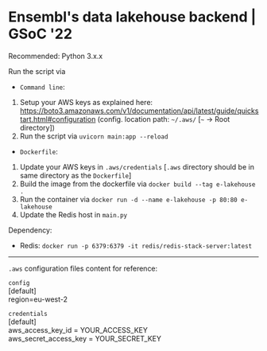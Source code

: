 # Ensembl's data lakehouse backend | GSoC '22

Recommended: Python 3.x.x

Run the script via  
- `Command line`:
1. Setup your AWS keys as explained here: https://boto3.amazonaws.com/v1/documentation/api/latest/guide/quickstart.html#configuration (config. location path: `~/.aws/` [`~` -> Root directory])
2. Run the script via `uvicorn main:app --reload`
- `Dockerfile`:
1. Update your AWS keys in `.aws/credentials` [`.aws` directory should be in same directory as the `Dockerfile`]
2. Build the image from the dockerfile via `docker build --tag e-lakehouse .`
3. Run the container via `docker run -d --name e-lakehouse -p 80:80 e-lakehouse`
4. Update the Redis host in `main.py`

Dependency:
- Redis: `docker run -p 6379:6379 -it redis/redis-stack-server:latest`

---

`.aws` configuration files content for reference:

`config`  
[default]  
region=eu-west-2

`credentials`  
[default]  
aws_access_key_id = YOUR_ACCESS_KEY  
aws_secret_access_key = YOUR_SECRET_KEY
